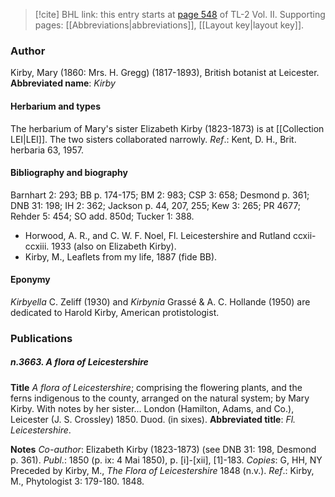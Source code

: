 > [!cite] BHL link: this entry starts at [page 548](https://www.biodiversitylibrary.org/page/33068790) of TL-2 Vol. II.
> Supporting pages: [[Abbreviations|abbreviations]], [[Layout key|layout key]].

### Author

Kirby, Mary (1860: Mrs. H. Gregg) (1817-1893), British botanist at Leicester. 
**Abbreviated name**: *Kirby*

#### Herbarium and types

The herbarium of Mary's sister Elizabeth Kirby (1823-1873) is at [[Collection LEI|LEI]]. The two sisters collaborated narrowly.
*Ref*.: Kent, D. H., Brit. herbaria 63, 1957.

#### Bibliography and biography

Barnhart 2: 293; BB p. 174-175; BM 2: 983; CSP 3: 658; Desmond p. 361; DNB 31: 198; IH 2: 362; Jackson p. 44, 207, 255; Kew 3: 265; PR 4677; Rehder 5: 454; SO add. 850d; Tucker 1: 388.
- Horwood, A. R., and C. W. F. Noel, Fl. Leicestershire and Rutland ccxii-ccxiii. 1933 (also on Elizabeth Kirby).
- Kirby, M., Leaflets from my life, 1887 (fide BB).

#### Eponymy

*Kirbyella* C. Zeliff (1930) and *Kirbynia* Grassé & A. C. Hollande (1950) are dedicated to Harold Kirby, American protistologist.

### Publications

##### n.3663. A flora of Leicestershire

**Title**
*A flora of Leicestershire*; comprising the flowering plants, and the ferns indigenous to the county, arranged on the natural system; by Mary Kirby. With notes by her sister... London (Hamilton, Adams, and Co.), Leicester (J. S. Crossley) 1850. Duod. (in sixes).
**Abbreviated title**: *Fl. Leicestershire*.

**Notes**
*Co-author*: Elizabeth Kirby (1823-1873) (see DNB 31: 198, Desmond p. 361).
*Publ*.: 1850 (p. ix: 4 Mai 1850), p. \[i\]-\[xii\], \[1\]-183. *Copies*: G, HH, NY Preceded by Kirby, M., *The Flora of Leicestershire* 1848 (n.v.).
*Ref*.: Kirby, M., Phytologist 3: 179-180. 1848.

